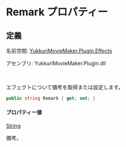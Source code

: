 # Remark プロパティー

## 定義

名前空間: [YukkuriMovieMaker.Plugin.Effects](../..)

アセンブリ: YukkuriMovieMaker.Plugin.dll

<br/>

エフェクトについて備考を取得または設定します。

```csharp
public string Remark { get; set; }
```

#### プロパティー値
[String](https://learn.microsoft.com/ja-jp/dotnet/api/system.string)

備考。
